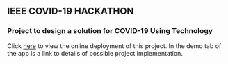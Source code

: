 ## IEEE COVID-19 HACKATHON

### Project to design a solution for COVID-19 Using Technology
Click [here](https://serene-stream-14220.herokuapp.com/) to view the online deployment of this project.
In the demo tab of the app is a link to details of possible project implementation.